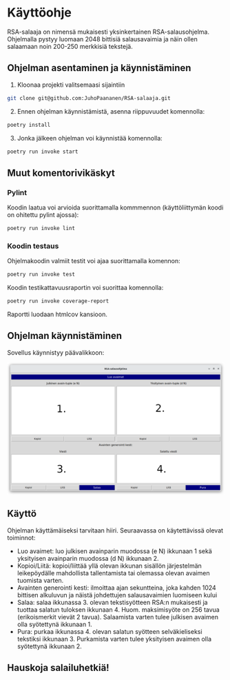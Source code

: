 # Käyttöohje
RSA-salaaja on nimensä mukaisesti yksinkertainen RSA-salausohjelma. Ohjelmalla pystyy luomaan 2048 bittisiä salausavaimia ja näin ollen salaamaan noin 200-250 merkkisiä tekstejä.

## Ohjelman asentaminen ja käynnistäminen
1. Kloonaa projekti valitsemaasi sijaintiin 
```bash
git clone git@github.com:JuhoPaananen/RSA-salaaja.git
``` 
2. Ennen ohjelman käynnistämistä, asenna riippuvuudet komennolla:
```bash
poetry install
```
3. Jonka jälkeen ohjelman voi käynnistää komennolla:
```bash
poetry run invoke start
```
## Muut komentorivikäskyt
### Pylint
Koodin laatua voi arvioida suorittamalla kommmennon (käyttöliittymän koodi on ohitettu pylint ajossa):
```bash
poetry run invoke lint
```
### Koodin testaus
Ohjelmakoodin valmiit testit voi ajaa suorittamalla komennon:
```bash
poetry run invoke test
```
Koodin testikattavuusraportin voi suorittaa komennolla:
```bash
poetry run invoke coverage-report
```
Raportti luodaan htmlcov kansioon.

## Ohjelman käynnistäminen
Sovellus käynnistyy päävalikkoon:

![image](https://github.com/JuhoPaananen/JuhoPaananen.github.io/blob/main/rsaprojekti/pictures/appwindow.png)

## Käyttö
Ohjelman käyttämäiseksi tarvitaan hiiri. Seuraavassa on käytettävissä olevat toiminnot:
- Luo avaimet: luo julkisen avainparin muodossa (e N) ikkunaan 1 sekä yksityisen avainparin muodossa (d N) ikkunaan 2.
- Kopioi/Liitä: kopioi/liittää yllä olevan ikkunan sisällön järjestelmän leikepöydälle mahdollista tallentamista tai olemassa olevan avaimen tuomista varten.
- Avainten generointi kesti: ilmoittaa ajan sekuntteina, joka kahden 1024 bittisen alkuluvun ja näistä johdettujen salausavaimien luomiseen kului
- Salaa: salaa ikkunassa 3. olevan tekstisyötteen RSA:n mukaisesti ja tuottaa salatun tuloksen ikkunaan 4. Huom. maksimisyöte on 256 tavua (erikoismerkit vievät 2 tavua). Salaamista varten tulee julkisen avaimen olla syötettynä ikkunaan 1.
- Pura: purkaa ikkunassa 4. olevan salatun syötteen selväkieliseksi tekstiksi ikkunaan 3. Purkamista varten tulee yksityisen avaimen olla syötettynä ikkunaan 2.

## Hauskoja salailuhetkiä!

